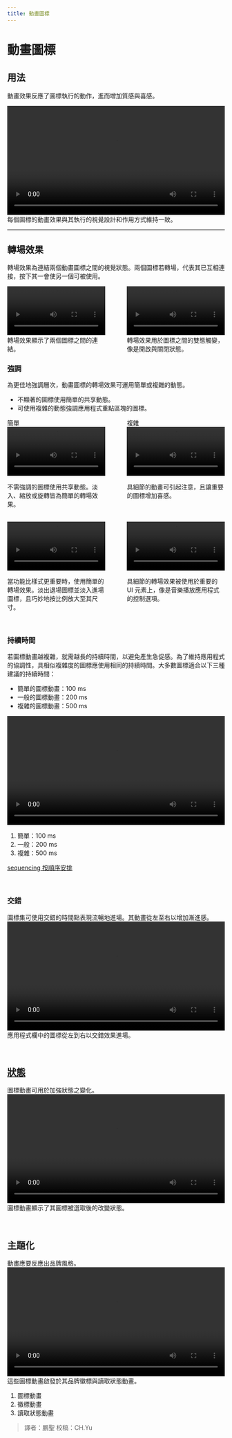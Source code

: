 ```yaml
---
title: 動畫圖標
---
```

<!-- markdownlint-disable MD025 -->
<!-- markdownlint-disable MD033 -->

# 動畫圖標

## 用法

動畫效果反應了圖標執行的動作，進而增加質感與喜感。

<video  src="https://kstatic.googleusercontent.com/files/a811ca2f25a1fe411fdc15ab1b18b01015452309e53ffc1ecf0af9d2b3269c04fe2ecee353e846e6377a3fb87d8f08efb38d26d4e60150e6b832c60b0f2ed083" width="100%" controls="" autoplay loop ></video>
每個圖標的動畫效果與其執行的視覺設計和作用方式維持一致。

---

## 轉場效果

轉場效果為連結兩個動畫圖標之間的視覺狀態。兩個圖標若轉場，代表其已互相連接，按下其一會使另一個可被使用。

<div style="display: flex; width: 100% ;justify-content:space-between;">
    <div style="width: 45%;">
        <video src="https://kstatic.googleusercontent.com/files/1c1f444f31420f774966da6132d6af666473f9dd5989bbe1cd4777a5bc0f7a13fceb6cb0c08b48074d3ed35ccb9dead6f907fc8451b86a2a8c6ec05f9517c423" width="100%" controls="" loop></video>
        轉場效果顯示了兩個圖標之間的連結。
    </div>
    <div style="width: 45%;">
        <video  src="https://kstatic.googleusercontent.com/files/64ef7c9dccb37e6fc4fb792a42afda539f89047dfc2709148059edc3587f0e53adf23bde172df9cc8e3bc1a11b1c0789455137e1d81789782b25a4da2d626968" width="100%" controls="" loop></video>
        轉場效果用於圖標之間的雙態觸變，像是開啟與關閉狀態。
    </div>
</div>

### 強調

為更佳地強調層次，動畫圖標的轉場效果可運用簡單或複雜的動態。

* 不顯著的圖標使用簡單的共享動態。
* 可使用複雜的動態強調應用程式重點區塊的圖標。

<div style="display: flex; width: 100% ;justify-content:space-between;">
    <div style="width: 45%;">
        簡單
        <video src="https://kstatic.googleusercontent.com/files/b1f75f6411f22085feac9d957c977d65afc67c4850878bd4f4268f350e3eb3c500f7926fd207ea2c4453222cc6ce76f1ba8dc998c7f63e1bee5c629948d40518" width="100%" controls="" loop></video>
        <p>不需強調的圖標使用共享動態。淡入、縮放或旋轉皆為簡單的轉場效果。</p>
    </div>
    <div style="width: 45%;">
        複雜
        <video  src="https://kstatic.googleusercontent.com/files/d8e87ad8c9615bd5cde59067579d3ee5663ce77017d42f41400173f3583a5ed021d9361491da83dbfb154122ca5c5e6ae157cc39e9c3b06c57ded2f3b4aa2789" width="100%" controls="" loop></video>
        <p>具細節的動畫可引起注意，且讓重要的圖標增加喜感。</p>
    </div>
</div>
<br>
<div style="display: flex; width: 100% ;justify-content:space-between;">
    <div style="width: 45%;">
        <video src="https://kstatic.googleusercontent.com/files/e86e22385fb91637aef5f1c7f452f890b24473b5f59a44d9355662369ae54860c3eaa0034a47c128a287f68660507fab36e0ae47ef46dc3d0ce9d35239efec1e" width="100%" controls="" loop></video>
        <p>當功能比樣式更重要時，使用簡單的轉場效果。淡出退場圖標並淡入進場圖標，且巧妙地按比例放大至其尺寸。</p>
    </div>
    <div style="width: 45%;">
        <video  src="https://kstatic.googleusercontent.com/files/b47527eb82a6bde3f2cfee3cca9a176d0e407388aab2cf7cd92fc6c2238fe7748d00c40d8753a2873f382187ee5b321d04fcf3badf50900de3716006b35e38d4" width="100%" controls="" loop></video>
        <p>具細節的轉場效果被使用於重要的 UI 元素上，像是音樂播放應用程式的控制選項。</p>
    </div>
</div>

<br>

### 持續時間

若圖標動畫越複雜，就需越長的持續時間，以避免產生急促感。為了維持應用程式的協調性，具相似複雜度的圖標應使用相同的持續時間。大多數圖標適合以下三種建議的持續時間：

- 簡單的圖標動畫：100 ms
- 一般的圖標動畫：200 ms
- 複雜的圖標動畫：500 ms

<video src="https://kstatic.googleusercontent.com/files/68ebc17726161521b3f86988d270e432de1f0f6fc9fb2c7a09162439254c8f4ba65057b30ab6fc43bc0b92ba88b08b2ea3c8ea8cc17434e07457c658c5524d67" width="100%" controls="" loop></video> 
1. 簡單：100 ms
1. 一般：200 ms
1. 複雜：500 ms

[sequencing 按順序安排](https://material.io/design/motion/customization.html#applying-customizations)

<br>

### 交錯

圖標集可使用交錯的時間點表現流暢地進場。其動畫從左至右以增加漸進感。
<video  src="https://kstatic.googleusercontent.com/files/9e61ec3708c7307d0914a482ba65047c18d4adb9107d8334944d431dcabb79d6f1da5178a32c44b0ddae2d26b7f8d8f6ed0bf2e5bca60aeaab10ae2f240edef5" width="100%" controls="" loop></video>
應用程式欄中的圖標從左到右以交錯效果進場。

<br>

## [狀態](https://material.io/design/iconography/animated-icons.html#states)

圖標動畫可用於加強狀態之變化。
<video  src="https://kstatic.googleusercontent.com/files/5bdd63f51834c9f15192f3c4336de67ac092a5576b6ad0463ff359606fb7bfa74842619ae6fc6c05caf5b45778f638371228f6e69c70f20239f2713587b57582" width="100%" controls="" loop></video>
圖標動畫顯示了其圖標被選取後的改變狀態。

<br>

## 主題化

動畫應要反應出品牌風格。
<video  src="https://kstatic.googleusercontent.com/files/5ce4a056d7c18d4422e3d68f5389fa2117422eafdb475cd0ce999f17890525d2eee74391e49007f7f66edff30b9814e385638f056873ab0c77e144fa9ebae8dc" width="100%" controls="" loop></video>
這些圖標動畫啟發於其品牌徽標與讀取狀態動畫。

1. 圖標動畫
1. 徽標動畫
1. 讀取狀態動畫

> 譯者：鵬聖
> 校稿：CH.Yu
